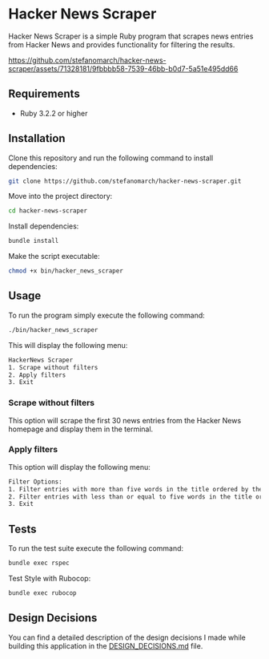 # Hacker News Scraper

Hacker News Scraper is a simple Ruby program that scrapes news entries from Hacker News and provides functionality for
filtering the results.

https://github.com/stefanomarch/hacker-news-scraper/assets/71328181/9fbbbb58-7539-46bb-b0d7-5a51e495dd66


## Requirements

- Ruby 3.2.2 or higher

## Installation

Clone this repository and run the following command to install dependencies:

```sh
git clone https://github.com/stefanomarch/hacker-news-scraper.git
```

Move into the project directory:

```sh
cd hacker-news-scraper
```
Install dependencies:
```sh
bundle install
```
Make the script executable:
```sh
chmod +x bin/hacker_news_scraper
```

## Usage 
To run the program simply execute the following command:
```sh
./bin/hacker_news_scraper
```
This will display the following menu:
```sh
HackerNews Scraper
1. Scrape without filters
2. Apply filters
3. Exit
```

### Scrape without filters
This option will scrape the first 30 news entries from the Hacker News homepage and display them in the terminal.

### Apply filters
This option will display the following menu:

```sh
Filter Options:
1. Filter entries with more than five words in the title ordered by the number of comments first.
2. Filter entries with less than or equal to five words in the title ordered by points
3. Exit
```

## Tests
To run the test suite execute the following command:
```sh
bundle exec rspec
```

Test Style with Rubocop:
```sh
bundle exec rubocop
```
## Design Decisions
You can find a detailed description of the design decisions I made while building this application in the [DESIGN_DECISIONS.md](DESIGN_DECISIONS.md) file.
